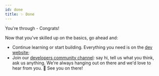 ```yaml
---
id: done
title: ✨ Done
---
```


You're through - Congrats!

Now that you've skilled up on the basics, go ahead and:

- Continue learning or start building. Everything you need is on the [dev website][dev.kilt.io];
- Join our [developers community channel][cmy-channel]: say hi, tell us what you think, ask us anything. We're always hanging out on there and we'd love to hear from you. 👋 See you on there!

[dev.kilt.io]: https://dev.kilt.io/
[cmy-channel]: https://discord.gg/hX4pc8rdHS
